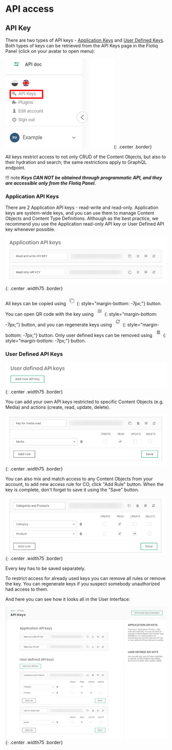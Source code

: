 # API access

## API Key
There are two types of API keys - [Application Keys](#application-api-keys) and [User Defined Keys](#user-defined-api-keys). Both types of keys can be retrieved from the API Keys page in the Flotiq Panel (click on your avatar to open menu):

![](images/user-profile.png){: .center .border}

All keys restrict access to not only CRUD of the Content Objects, but also to their hydration and search; the same restrictions apply to GraphQL endpoint.

!!! note 
    _**Keys CAN NOT be obtained through programmatic API, and they are accessible only from the Flotiq Panel.**_

### Application API Keys

There are 2 Application API keys - read-write and read-only. Application keys are system-wide keys, and you can use them to manage Content Objects and Content Type Definitions. Although as the best practice, we recommend you use the Application read-only API key or User Defined API key whenever possible.

![](images/api-keys_1.png){: .center .width75 .border}

All keys can be copied using ![](images/copy_icon.png){: style="margin-bottom: -7px;"} button. 
You can open QR code with the key using ![](images/qr_button.png){: style="margin-bottom: -7px;"} button, 
and you can regenerate keys using ![](images/regenerate_button.png){: style="margin-bottom: -7px;"} button. 
Only user defined keys can be removed using ![](images/remove_button.png){: style="margin-bottom: -7px;"} button.

### User Defined API Keys

![](images/api-keys_2.png){: .center .width75 .border}

You can add your own API keys restricted to specific Content Objects (e.g. Media) and actions (create, read, update, delete). 

![](images/api-keys_3.png){: .center .width75 .border}

You can also mix and match access to any Content Objects from your account, to add new access rule for CO, click "Add Rule" button. When the key is complete, don't forget to save it using the "Save" button. 

![](images/api-keys_4.png){: .center .width75 .border}

Every key has to be saved separately.

To restrict access for already used keys you can remove all rules or remove the key. You can regenerate keys if you suspect somebody unauthorized had access to them.

And here you can see how it looks all in the User Interface:

![](images/api-keys.png){: .center .width75 .border}




